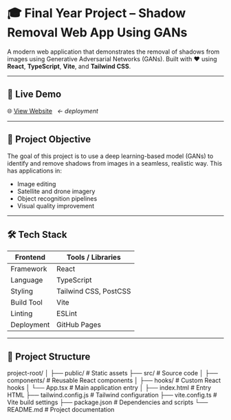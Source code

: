 # 🎓 Final Year Project – Shadow Removal Web App Using GANs

A modern web application that demonstrates the removal of shadows from images using Generative Adversarial Networks (GANs). Built with ❤️ using
**React**, **TypeScript**, **Vite**, and **Tailwind CSS**.


---

## 🚀 Live Demo

🌐 [View Website](https://abubakkar-500.github.io/FYP_Website/) &nbsp; _← deployment_

---

## 🧠 Project Objective

The goal of this project is to use a deep learning-based model (GANs) to identify and remove shadows from images in a seamless, realistic way. This has applications in:
- Image editing
- Satellite and drone imagery
- Object recognition pipelines
- Visual quality improvement

---

## 🛠️ Tech Stack

| Frontend       | Tools / Libraries                |
|----------------|----------------------------------|
| Framework      | React                            |
| Language       | TypeScript                       |
| Styling        | Tailwind CSS, PostCSS            |
| Build Tool     | Vite                             |
| Linting        | ESLint                           |
| Deployment     | GitHub Pages                     |

---

## 📂 Project Structure

project-root/
│
├── public/ # Static assets
├── src/ # Source code
│ ├── components/ # Reusable React components
│ ├── hooks/ # Custom React hooks
│ └── App.tsx # Main application entry
│
├── index.html # Entry HTML
├── tailwind.config.js # Tailwind configuration
├── vite.config.ts # Vite build settings
├── package.json # Dependencies and scripts
└── README.md # Project documentation
